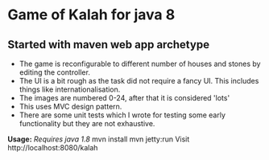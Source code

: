 Game of Kalah for java 8
==============

Started with maven web app archetype
--------------

- The game is reconfigurable to different number of houses and stones by
editing the controller.
- The UI is a bit rough as the task did not require a fancy UI. This
includes things like internationalisation.
- The images are numbered 0-24, after that it is considered 'lots'
- This uses MVC design pattern.
- There are some unit tests which I wrote for testing some early
functionality but they are not exhaustive.

**Usage:**
*Requires java 1.8*
    mvn install
    mvn jetty:run
Visit http://localhost:8080/kalah